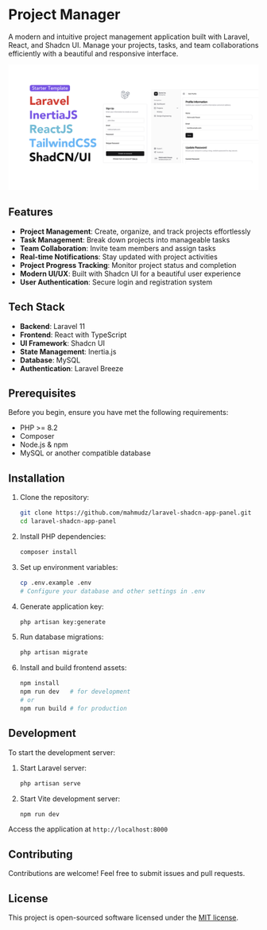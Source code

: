 # Project Manager

A modern and intuitive project management application built with Laravel, React, and Shadcn UI. Manage your projects, tasks, and team collaborations efficiently with a beautiful and responsive interface.

![Project Manager Screenshot](public/repository-cover.png)

## Features

- **Project Management**: Create, organize, and track projects effortlessly
- **Task Management**: Break down projects into manageable tasks
- **Team Collaboration**: Invite team members and assign tasks
- **Real-time Notifications**: Stay updated with project activities
- **Project Progress Tracking**: Monitor project status and completion
- **Modern UI/UX**: Built with Shadcn UI for a beautiful user experience
- **User Authentication**: Secure login and registration system

## Tech Stack

- **Backend**: Laravel 11
- **Frontend**: React with TypeScript
- **UI Framework**: Shadcn UI
- **State Management**: Inertia.js
- **Database**: MySQL
- **Authentication**: Laravel Breeze

## Prerequisites

Before you begin, ensure you have met the following requirements:

- PHP >= 8.2
- Composer
- Node.js & npm
- MySQL or another compatible database

## Installation

1. Clone the repository:
   ```bash
   git clone https://github.com/mahmudz/laravel-shadcn-app-panel.git
   cd laravel-shadcn-app-panel
   ```

2. Install PHP dependencies:
   ```bash
   composer install
   ```

3. Set up environment variables:
   ```bash
   cp .env.example .env
   # Configure your database and other settings in .env
   ```

4. Generate application key:
   ```bash
   php artisan key:generate
   ```

5. Run database migrations:
   ```bash
   php artisan migrate
   ```

6. Install and build frontend assets:
   ```bash
   npm install
   npm run dev   # for development
   # or
   npm run build # for production
   ```

## Development

To start the development server:

1. Start Laravel server:
   ```bash
   php artisan serve
   ```

2. Start Vite development server:
   ```bash
   npm run dev
   ```

Access the application at `http://localhost:8000`

## Contributing

Contributions are welcome! Feel free to submit issues and pull requests.

## License

This project is open-sourced software licensed under the [MIT license](LICENSE).
